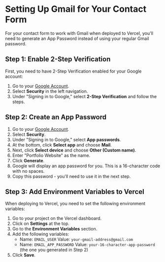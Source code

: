 # Setting Up Gmail for Your Contact Form

For your contact form to work with Gmail when deployed to Vercel, you'll need to generate an App Password instead of using your regular Gmail password.

## Step 1: Enable 2-Step Verification

First, you need to have 2-Step Verification enabled for your Google account:

1. Go to your [Google Account](https://myaccount.google.com/).
2. Select **Security** in the left navigation.
3. Under "Signing in to Google," select **2-Step Verification** and follow the steps.

## Step 2: Create an App Password

1. Go to your [Google Account](https://myaccount.google.com/).
2. Select **Security**.
3. Under "Signing in to Google," select **App passwords**.
4. At the bottom, click **Select app** and choose **Mail**.
5. Next, click **Select device** and choose **Other (Custom name)**.
6. Enter "Portfolio Website" as the name.
7. Click **Generate**.
8. Google will display an app password for you. This is a 16-character code with no spaces.
9. Copy this password - you'll need to use it in the next step.

## Step 3: Add Environment Variables to Vercel

When deploying to Vercel, you need to set the following environment variables:

1. Go to your project on the Vercel dashboard.
2. Click on **Settings** at the top.
3. Go to the **Environment Variables** section.
4. Add the following variables:
   - Name: `EMAIL_USER` 
     Value: `your-gmail-address@gmail.com`
   - Name: `EMAIL_APP_PASSWORD` 
     Value: `your-16-character-app-password` (the one you generated in Step 2)
5. Click **Save**.